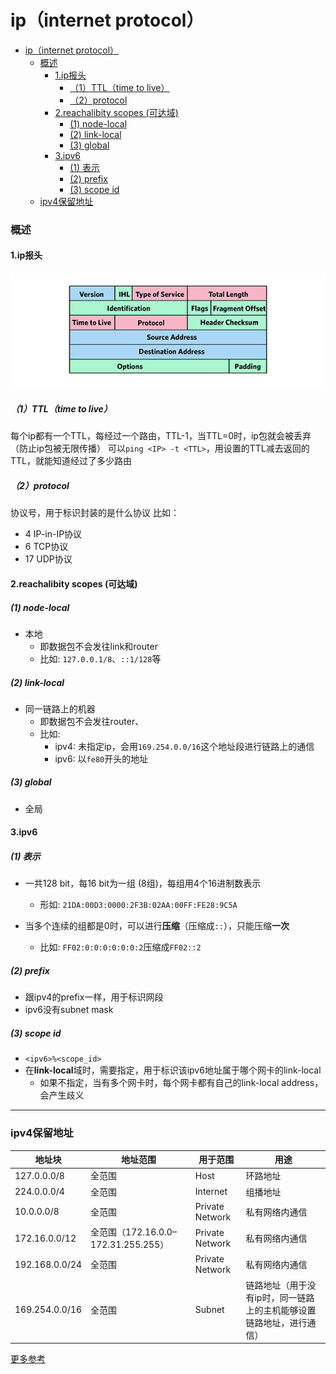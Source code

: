 # ip（internet protocol）

<!-- @import "[TOC]" {cmd="toc" depthFrom=1 depthTo=6 orderedList=false} -->
<!-- code_chunk_output -->

- [ip（internet protocol）](#ipinternet-protocol)
    - [概述](#概述)
      - [1.ip报头](#1ip报头)
        - [（1）TTL（time to live）](#1ttltime-to-live)
        - [（2）protocol](#2protocol)
      - [2.reachalibity scopes (可达域)](#2reachalibity-scopes-可达域)
        - [(1) node-local](#1-node-local)
        - [(2) link-local](#2-link-local)
        - [(3) global](#3-global)
      - [3.ipv6](#3ipv6)
        - [(1) 表示](#1-表示)
        - [(2) prefix](#2-prefix)
        - [(3) scope id](#3-scope-id)
    - [ipv4保留地址](#ipv4保留地址)

<!-- /code_chunk_output -->

### 概述

#### 1.ip报头
![](./imgs/ip_01.png)

##### （1）TTL（time to live）
每个ip都有一个TTL，每经过一个路由，TTL-1，当TTL=0时，ip包就会被丢弃（防止ip包被无限传播）
可以`ping <IP> -t <TTL>`，用设置的TTL减去返回的TTL，就能知道经过了多少路由

##### （2）protocol
协议号，用于标识封装的是什么协议
比如：
  * 4 IP-in-IP协议
  * 6 TCP协议
  * 17 UDP协议


#### 2.reachalibity scopes (可达域)

##### (1) node-local
* 本地
  * 即数据包不会发往link和router
  * 比如: `127.0.0.1/8`、`::1/128`等

##### (2) link-local

* 同一链路上的机器
  * 即数据包不会发往router、
  * 比如:
    * ipv4: 未指定ip，会用`169.254.0.0/16`这个地址段进行链路上的通信
    * ipv6: 以`fe80`开头的地址

##### (3) global

* 全局

#### 3.ipv6

##### (1) 表示

* 一共128 bit，每16 bit为一组 (8组)，每组用4个16进制数表示
  * 形如: `21DA:00D3:0000:2F3B:02AA:00FF:FE28:9C5A`

* 当多个连续的组都是0时，可以进行**压缩**（压缩成`::`），只能压缩**一次**
  * 比如: `FF02:0:0:0:0:0:0:2`压缩成`FF02::2`

##### (2) prefix
* 跟ipv4的prefix一样，用于标识网段
* ipv6没有subnet mask

##### (3) scope id

* `<ipv6>%<scope_id>`
* 在**link-local**域时，需要指定，用于标识该ipv6地址属于哪个网卡的link-local
  * 如果不指定，当有多个网卡时，每个网卡都有自己的link-local address，会产生歧义

***

### ipv4保留地址

|地址块|地址范围|用于范围|用途|
|-|-|-|-|
|127.0.0.0/8|全范围|Host|环路地址|
|224.0.0.0/4|全范围|Internet|组播地址|
|10.0.0.0/8|全范围|Private Network|私有网络内通信|
|172.16.0.0/12|全范围（172.16.0.0–172.31.255.255）|Private Network|私有网络内通信|
|192.168.0.0/24|全范围|Private Network|私有网络内通信|
|169.254.0.0/16|全范围|Subnet|链路地址（用于没有ip时，同一链路上的主机能够设置链路地址，进行通信）|

[更多参考](https://en.wikipedia.org/wiki/Reserved_IP_addresses)
